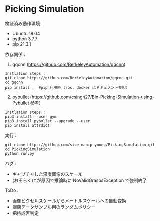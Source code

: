 # Picking Simulation
検証済み動作環境 :
* Ubuntu 18.04
* python 3.7.7
* pip 21.3.1

依存関係 :  
1. gqcnn (https://github.com/BerkeleyAutomation/gqcnn)
```
Instlation steps :
git clone https://github.com/BerkeleyAutomation/gqcnn.git
cd gqcnn
pip install .  #pip 利用時 (ros, docker はドキュメント参照)
```  
2. pybullet (https://github.com/csingh27/Bin-Picking-Simulation-using-Pybullet 参考)
```
Instlation steps :
pip3 install --user gym  
pip3 install pybullet --upgrade --user
pip install attrdict
```  

実行 :
```
git clone https://github.com/sice-manip-young/PickingSimulation.git
cd PickingSimulation
python run.py
``` 

バグ :
* キャプチャした深度画像のスケール
* (おそらく)↑が原因で推論時に NoValidGraspsException で強制終了

ToDo :
* 画像ピクセルスケールからメートルスケールへの自動変換
* 訓練データサンプル用のランダムポリシー
* 把持成否判定
